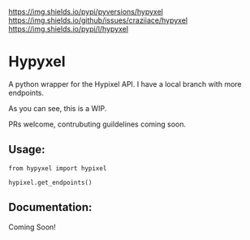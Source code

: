 https://img.shields.io/pypi/pyversions/hypyxel https://img.shields.io/github/issues/craziiace/hypyxel https://img.shields.io/pypi/l/hypyxel
# Hypyxel
A python wrapper for the Hypixel API.
I have a local branch with more endpoints.

As you can see, this is a WIP.

PRs welcome, contrubuting guildelines coming soon.

## Usage:

`from hypyxel import hypixel`

`hypixel.get_endpoints()`

## Documentation:

Coming Soon!
